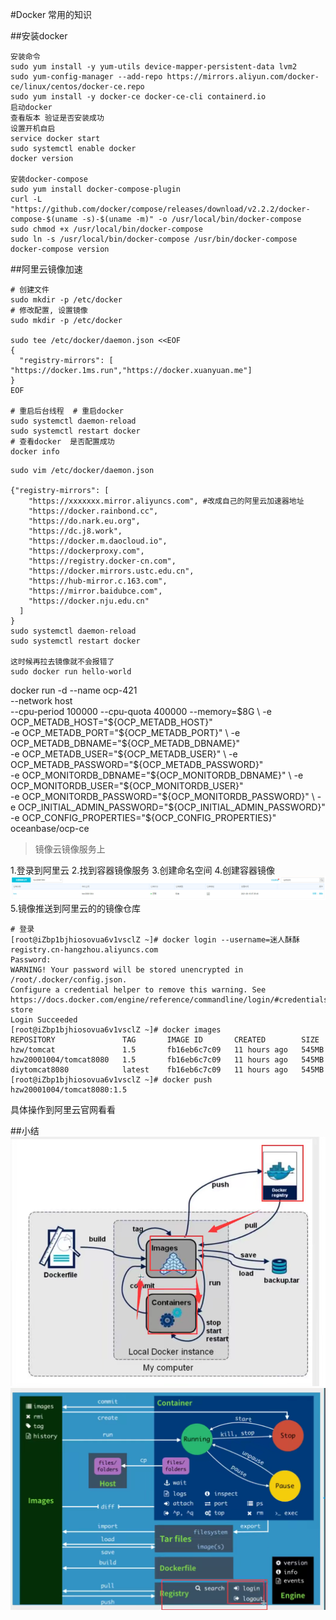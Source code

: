 #Docker   常用的知识



##安装docker
```shell
安装命令
sudo yum install -y yum-utils device-mapper-persistent-data lvm2
sudo yum-config-manager --add-repo https://mirrors.aliyun.com/docker-ce/linux/centos/docker-ce.repo
sudo yum install -y docker-ce docker-ce-cli containerd.io
启动docker
查看版本 验证是否安装成功
设置开机自启
service docker start 
sudo systemctl enable docker
docker version

安装docker-compose
sudo yum install docker-compose-plugin
curl -L "https://github.com/docker/compose/releases/download/v2.2.2/docker-compose-$(uname -s)-$(uname -m)" -o /usr/local/bin/docker-compose
sudo chmod +x /usr/local/bin/docker-compose
sudo ln -s /usr/local/bin/docker-compose /usr/bin/docker-compose  
docker-compose version
```


##阿里云镜像加速
```shell
# 创建文件
sudo mkdir -p /etc/docker
# 修改配置, 设置镜像
sudo mkdir -p /etc/docker

sudo tee /etc/docker/daemon.json <<EOF
{
  "registry-mirrors": [ "https://docker.1ms.run","https://docker.xuanyuan.me"]
}
EOF

# 重启后台线程  # 重启docker
sudo systemctl daemon-reload
sudo systemctl restart docker
# 查看docker  是否配置成功
docker info
```
```text
sudo vim /etc/docker/daemon.json

{"registry-mirrors": [
    "https://xxxxxxx.mirror.aliyuncs.com", #改成自己的阿里云加速器地址
    "https://docker.rainbond.cc",
    "https://do.nark.eu.org",
    "https://dc.j8.work",
    "https://docker.m.daocloud.io",
    "https://dockerproxy.com",
    "https://registry.docker-cn.com",
    "https://docker.mirrors.ustc.edu.cn",
    "https://hub-mirror.c.163.com",
    "https://mirror.baidubce.com",
    "https://docker.nju.edu.cn"
  ]
}
sudo systemctl daemon-reload
sudo systemctl restart docker

这时候再拉去镜像就不会报错了
sudo docker run hello-world

```

docker run -d --name ocp-421 \
--network host \
--cpu-period 100000 --cpu-quota 400000 --memory=$8G \
-e OCP_METADB_HOST="${OCP_METADB_HOST}" \
-e OCP_METADB_PORT="${OCP_METADB_PORT}" \
-e OCP_METADB_DBNAME="${OCP_METADB_DBNAME}" \
-e OCP_METADB_USER="${OCP_METADB_USER}" \
-e OCP_METADB_PASSWORD="${OCP_METADB_PASSWORD}" \
-e OCP_MONITORDB_DBNAME="${OCP_MONITORDB_DBNAME}" \
-e OCP_MONITORDB_USER="${OCP_MONITORDB_USER}" \
-e OCP_MONITORDB_PASSWORD="${OCP_MONITORDB_PASSWORD}" \
-e OCP_INITIAL_ADMIN_PASSWORD="${OCP_INITIAL_ADMIN_PASSWORD}" \
-e OCP_CONFIG_PROPERTIES="${OCP_CONFIG_PROPERTIES}" \
oceanbase/ocp-ce



>镜像云镜像服务上

1.登录到阿里云
2.找到容器镜像服务
3.创建命名空间
4.创建容器镜像
![img_19.png](img/img_19.png)
5.镜像推送到阿里云的的镜像仓库
```shell
# 登录
[root@iZbp1bjhiosovua6v1vsclZ ~]# docker login --username=迷人酥酥 registry.cn-hangzhou.aliyuncs.com
Password: 
WARNING! Your password will be stored unencrypted in /root/.docker/config.json.
Configure a credential helper to remove this warning. See
https://docs.docker.com/engine/reference/commandline/login/#credentials-store
Login Succeeded
[root@iZbp1bjhiosovua6v1vsclZ ~]# docker images
REPOSITORY               TAG       IMAGE ID       CREATED        SIZE
hzw/tomcat               1.5       fb16eb6c7c09   11 hours ago   545MB
hzw20001004/tomcat8080   1.5       fb16eb6c7c09   11 hours ago   545MB
diytomcat8080            latest    fb16eb6c7c09   11 hours ago   545MB
[root@iZbp1bjhiosovua6v1vsclZ ~]# docker push hzw20001004/tomcat8080:1.5
```
具体操作到阿里云官网看看

##小结
![img_20.png](img/img_20.png)
![img_21.png](img/img_21.png)



































